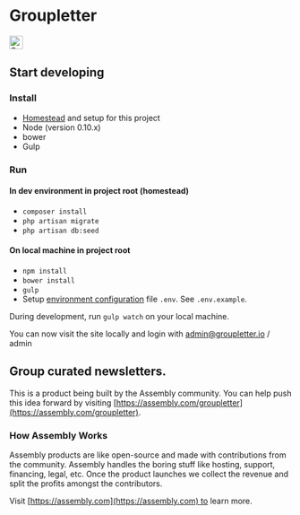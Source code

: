 # Groupletter

<a href="https://assembly.com/groupletter/bounties?utm_campaign=assemblage&utm_source=groupletter&utm_medium=repo_badge"><img src="https://asm-badger.herokuapp.com/groupletter/badges/tasks.svg" height="24px" alt="Open Tasks" /></a>

## Start developing

### Install

- [Homestead](http://laravel.com/docs/5.0/homestead) and setup for this project
- Node (version 0.10.x)
- bower
- Gulp

### Run

#### In dev environment in project root (homestead)
- `composer install`
- `php artisan migrate`
- `php artisan db:seed`

#### On local machine in project root
- `npm install`
- `bower install`
- `gulp`
- Setup [environment configuration](http://laravel.com/docs/5.0/configuration) file `.env`. See `.env.example`.

During development, run `gulp watch` on your local machine.

You can now visit the site locally and login with admin@groupletter.io / admin

## Group curated newsletters.

This is a product being built by the Assembly community. You can help push this idea forward by visiting [https://assembly.com/groupletter](https://assembly.com/groupletter).

### How Assembly Works

Assembly products are like open-source and made with contributions from the community. Assembly handles the boring stuff like hosting, support, financing, legal, etc. Once the product launches we collect the revenue and split the profits amongst the contributors.

Visit [https://assembly.com](https://assembly.com) to learn more.
